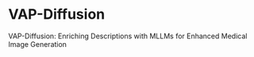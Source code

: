 # VAP-Diffusion
VAP-Diffusion: Enriching Descriptions with MLLMs for Enhanced Medical Image Generation
